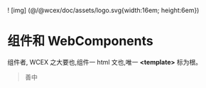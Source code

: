 <!--DESC: {icon:{name:"explore"},id:7} -->

! [img] (@/@wcex/doc/assets/logo.svg{width:16em; height:6em})

# 组件和 WebComponents

组件者, WCEX 之大要也,组件一 html 文也,唯一 **\<template\>** 标为根。

> 善中
